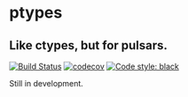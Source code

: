 # ptypes

## Like ctypes, but for pulsars.

[![Build Status][travis-badge]][travis]
[![codecov][codecov-badge]][codecov]
[![Code style: black][black-badge]][black]

Still in development.

[travis]: https://travis-ci.org/astrogewgaw/ptypes
[codecov]: https://codecov.io/gh/astrogewgaw/ptypes
[black]: https://github.com/psf/black
[travis-badge]: https://travis-ci.org/astrogewgaw/ptypes.svg?branch=release
[codecov-badge]: https://codecov.io/gh/astrogewgaw/ptypes/branch/release/graph/badge.svg
[black-badge]: https://img.shields.io/badge/code%20style-black-000000.svg
